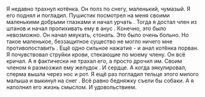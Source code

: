 Я недавно трахнул котёнка. Он полз по снегу, маленький, чумазый. Я его поднял и погладил. Пушистик посмотрел на меня своими маленькими добрыми глазками и начал урчать . Тогда я достал член из штанов и начал пропихивать ему в анус . Конечно, это было невозможно. Он начал мяукать, стонать. Это было очень больно. Но такое маленькое, беззащитное существо не могло ничего мне противопоставить . Ещё одно сильное нажатие - и анал котёнка порван. Я почувствовал струйки крови, стекающие по моему члену. Он всё кричал. А я фактически не трахал его, а просто дрочил им. Своим членом я размозжил ему желудок . И сердце. А когда эякулировал, сперма вышла через нос и рот. Я ещё раз погладил тельце этого милого малыша и выкинул на снег . Всё равно бедняжку съели бы собаки. А я наполнил его жизнь смыслом. И удовольствием.
